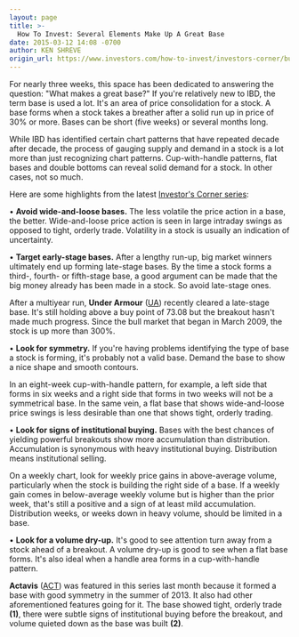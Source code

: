 ```yaml
---
layout: page
title: >-
  How To Invest: Several Elements Make Up A Great Base
date: 2015-03-12 14:08 -0700
author: KEN SHREVE
origin_url: https://www.investors.com/how-to-invest/investors-corner/bullish-stock-bases-have-many-positive-traits
---
```





For nearly three weeks, this space has been dedicated to answering the question: "What makes a great base?" If you're relatively new to IBD, the term base is used a lot. It's an area of price consolidation for a stock. A base forms when a stock takes a breather after a solid run up in price of 30% or more. Bases can be short (five weeks) or several months long.

  

While IBD has identified certain chart patterns that have repeated decade after decade, the process of gauging supply and demand in a stock is a lot more than just recognizing chart patterns. Cup-with-handle patterns, flat bases and double bottoms can reveal solid demand for a stock. In other cases, not so much.

  

Here are some highlights from the latest [Investor's Corner series](http://education.investors.com/investors-corner/742937-how-to-buy-stocks.htm):

  

• **Avoid wide-and-loose bases.** The less volatile the price action in a base, the better. Wide-and-loose price action is seen in large intraday swings as opposed to tight, orderly trade. Volatility in a stock is usually an indication of uncertainty.

  

• **Target early-stage bases.** After a lengthy run-up, big market winners ultimately end up forming late-stage bases. By the time a stock forms a third-, fourth- or fifth-stage base, a good argument can be made that the big money already has been made in a stock. So avoid late-stage ones.

  

After a multiyear run, **Under Armour** ([UA](https://research.investors.com/quote.aspx?symbol=UA)) recently cleared a late-stage base. It's still holding above a buy point of 73.08 but the breakout hasn't made much progress. Since the bull market that began in March 2009, the stock is up more than 300%.

  

• **Look for symmetry.** If you're having problems identifying the type of base a stock is forming, it's probably not a valid base. Demand the base to show a nice shape and smooth contours.

  

In an eight-week cup-with-handle pattern, for example, a left side that forms in six weeks and a right side that forms in two weeks will not be a symmetrical base. In the same vein, a flat base that shows wide-and-loose price swings is less desirable than one that shows tight, orderly trading.

  

• **Look for signs of institutional buying.** Bases with the best chances of yielding powerful breakouts show more accumulation than distribution. Accumulation is synonymous with heavy institutional buying. Distribution means institutional selling.

  

On a weekly chart, look for weekly price gains in above-average volume, particularly when the stock is building the right side of a base. If a weekly gain comes in below-average weekly volume but is higher than the prior week, that's still a positive and a sign of at least mild accumulation. Distribution weeks, or weeks down in heavy volume, should be limited in a base.

  

• **Look for a volume dry-up.** It's good to see attention turn away from a stock ahead of a breakout. A volume dry-up is good to see when a flat base forms. It's also ideal when a handle area forms in a cup-with-handle pattern.

  

**Actavis** ([ACT](https://research.investors.com/quote.aspx?symbol=ACT)) was featured in this series last month because it formed a base with good symmetry in the summer of 2013. It also had other aforementioned features going for it. The base showed tight, orderly trade **(1)**, there were subtle signs of institutional buying before the breakout, and volume quieted down as the base was built **(2)**.




